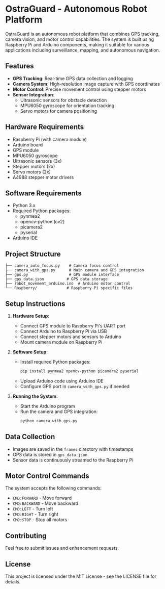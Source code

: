 # OstraGuard - Autonomous Robot Platform

OstraGuard is an autonomous robot platform that combines GPS tracking, camera vision, and motor control capabilities. The system is built using Raspberry Pi and Arduino components, making it suitable for various applications including surveillance, mapping, and autonomous navigation.

## Features

- **GPS Tracking**: Real-time GPS data collection and logging
- **Camera System**: High-resolution image capture with GPS coordinates
- **Motor Control**: Precise movement control using stepper motors
- **Sensor Integration**: 
  - Ultrasonic sensors for obstacle detection
  - MPU6050 gyroscope for orientation tracking
  - Servo motors for camera positioning

## Hardware Requirements

- Raspberry Pi (with camera module)
- Arduino board
- GPS module
- MPU6050 gyroscope
- Ultrasonic sensors (3x)
- Stepper motors (2x)
- Servo motors (2x)
- A4988 stepper motor drivers

## Software Requirements

- Python 3.x
- Required Python packages:
  - pynmea2
  - opencv-python (cv2)
  - picamera2
  - pyserial
- Arduino IDE

## Project Structure

```
├── camera_auto_focus.py    # Camera focus control
├── camera_with_gps.py      # Main camera and GPS integration
├── gps.py                  # GPS module interface
├── gps_data.json          # GPS data storage
├── robot_movement_arduino.ino  # Arduino motor control
└── Raspberry/             # Raspberry Pi specific files
```

## Setup Instructions

1. **Hardware Setup**:
   - Connect GPS module to Raspberry Pi's UART port
   - Connect Arduino to Raspberry Pi via USB
   - Connect stepper motors and sensors to Arduino
   - Mount camera module on Raspberry Pi

2. **Software Setup**:
   - Install required Python packages:
     ```bash
     pip install pynmea2 opencv-python picamera2 pyserial
     ```
   - Upload Arduino code using Arduino IDE
   - Configure GPS port in `camera_with_gps.py` if needed

3. **Running the System**:
   - Start the Arduino program
   - Run the camera and GPS integration:
     ```bash
     python camera_with_gps.py
     ```

## Data Collection

- Images are saved in the `frames` directory with timestamps
- GPS data is stored in `gps_data.json`
- Sensor data is continuously streamed to the Raspberry Pi

## Motor Control Commands

The system accepts the following commands:
- `CMD:FORWARD` - Move forward
- `CMD:BACKWARD` - Move backward
- `CMD:LEFT` - Turn left
- `CMD:RIGHT` - Turn right
- `CMD:STOP` - Stop all motors

## Contributing

Feel free to submit issues and enhancement requests.

## License

This project is licensed under the MIT License - see the LICENSE file for details. 
